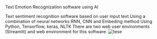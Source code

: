Text Emotion Recognization software using AI

Text sentiment recognition software based on user input text
Using a combination of neural networks RNN, CNN and Embeding method
Using Python, Tensorflow, keras, NLTK
There are two web user environments (Streamlit) and web environment for this software.
![tese](txt_sentoken/program_test.png)
